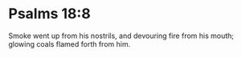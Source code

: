 # Psalms 18:8

Smoke went up from his nostrils, and devouring fire from his mouth; glowing coals flamed forth from him.
